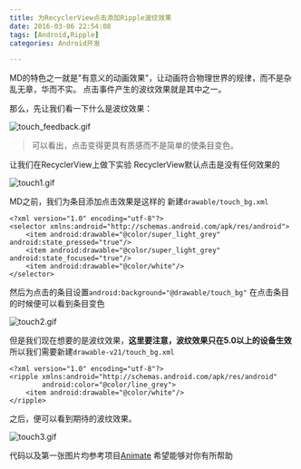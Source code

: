 ```yaml
---
title: 为RecyclerView点击添加Ripple波纹效果
date: 2016-03-06 22:54:08
tags: [Android,Ripple]
categories: Android开发

---
```

MD的特色之一就是"有意义的动画效果"，让动画符合物理世界的规律，而不是杂乱无章，华而不实。
点击事件产生的波纹效果就是其中之一。
<!--more-->
那么，先让我们看一下什么是波纹效果：


![touch_feedback.gif](touch_feedback.gif)

>可以看出，点击变得更具有质感而不是简单的使条目变色。

让我们在RecyclerView上做下实验
RecyclerView默认点击是没有任何效果的

![touch1.gif](touch1.gif)

MD之前，我们为条目添加点击效果是这样的
新建`drawable/touch_bg.xml`
```
<?xml version="1.0" encoding="utf-8"?>
<selector xmlns:android="http://schemas.android.com/apk/res/android">
    <item android:drawable="@color/super_light_grey" android:state_pressed="true"/>
    <item android:drawable="@color/super_light_grey" android:state_focused="true"/>
    <item android:drawable="@color/white"/>
</selector>
```

然后为点击的条目设置`android:background="@drawable/touch_bg"`
在点击条目的时候便可以看到条目变色

![touch2.gif](touch2.gif)

但是我们现在想要的是波纹效果，**这里要注意，波纹效果只在5.0以上的设备生效**
所以我们需要新建`drawable-v21/touch_bg.xml`
```
<?xml version="1.0" encoding="utf-8"?>
<ripple xmlns:android="http://schemas.android.com/apk/res/android"
        android:color="@color/line_grey">
    <item android:drawable="@color/white"/>
</ripple>
```
之后，便可以看到期待的波纹效果。

![touch3.gif](touch3.gif)

代码以及第一张图片均参考项目[Animate](https://github.com/hitherejoe/animate)
希望能够对你有所帮助
